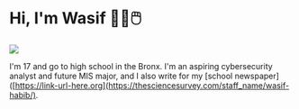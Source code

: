 # Hi, I'm Wasif 🧑‍💻🖱️

<img src="https://preview.redd.it/post-your-silly-cat-selfies-v0-9frjxiht4ehe1.jpeg?width=640&crop=smart&auto=webp&s=96122dbb4232381aef47454fa920d5741685cc8e">

I'm 17 and go to high school in the Bronx. I'm an aspiring cybersecurity analyst and future MIS major, and I also write for my [school newspaper]([https://link-url-here.org](https://thesciencesurvey.com/staff_name/wasif-habib/).
